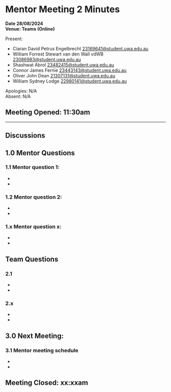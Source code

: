 # **Mentor Meeting 2 Minutes**

**Date 28/08/2024**<br>
**Venue: Teams (Online)**

Present: 
- Ciaran David Petrus Engelbrecht 23169641@student.uwa.edu.au
- William Forrest Stewart van den Wall vdWB 23086983@student.uwa.edu.au
- Shashwat Abrol 23482415@student.uwa.edu.au
- Connor James Fernie 23443143@student.uwa.edu.au
- Oliver John Dean 21307131@student.uwa.edu.au
- William Sydney Lodge 22980141@student.uwa.edu.au

Apologies: N/A
<br>Absent: N/A

## Meeting Opened: 11:30am

---

## Discussions


## 1.0 Mentor Questions

### 1.1 Mentor question 1: 
- 
- 

### 1.2 Mentor question 2: 
- 
- 

### 1.x Mentor question x: 
- 
- 


## Team Questions

### 2.1
- 
- 

### 2.x
- 
- 


## 3.0 Next Meeting:
### 3.1 Mentor meeting schedule
- 
- 

## Meeting Closed: xx:xxam
